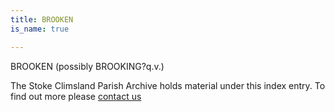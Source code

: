 ```yaml
---
title: BROOKEN
is_name: true

---
```


BROOKEN (possibly BROOKING?q.v.)


The Stoke Climsland Parish Archive holds material under this index entry. To find out more please [contact us](/contact/)
